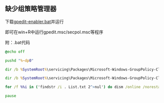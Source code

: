 ## 缺少组策略管理器

下载[gpedit-enabler.bat](./files/gpedit-enabler.bat)并运行

即可在win+R中运行gpedit.msc/secpol.msc等程序

附：.bat代码

```bat
@echo off 

pushd "%~dp0" 

dir /b %SystemRoot%\servicing\Packages\Microsoft-Windows-GroupPolicy-ClientExtensions-Package~3*.mum >List.txt 

dir /b %SystemRoot%\servicing\Packages\Microsoft-Windows-GroupPolicy-ClientTools-Package~3*.mum >>List.txt 

for /f %%i in ('findstr /i . List.txt 2^>nul') do dism /online /norestart /add-package:"%SystemRoot%\servicing\Packages\%%i" 

pause
```

